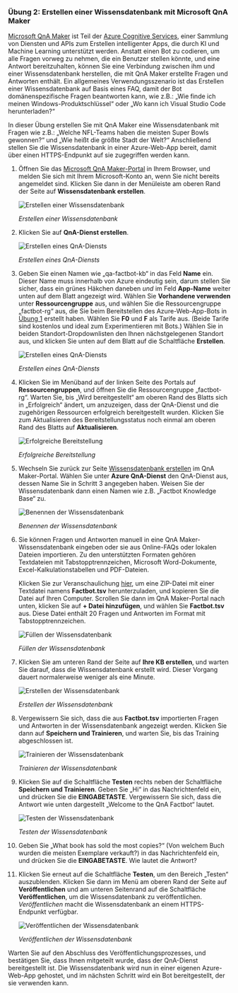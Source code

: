 ### <a name="exercise-2-create-a-knowledge-base-with-microsoft-qna-maker"></a>Übung 2: Erstellen einer Wissensdatenbank mit Microsoft QnA Maker

[Microsoft QnA Maker](https://www.qnamaker.ai/) ist Teil der [Azure Cognitive Services](https://www.microsoft.com/cognitive-services/), einer Sammlung von Diensten und APIs zum Erstellen intelligenter Apps, die durch KI und Machine Learning unterstützt werden. Anstatt einen Bot zu codieren, um alle Fragen vorweg zu nehmen, die ein Benutzer stellen könnte, und eine Antwort bereitzuhalten, können Sie eine Verbindung zwischen ihm und einer Wissensdatenbank herstellen, die mit QnA Maker erstellte Fragen und Antworten enthält. Ein allgemeines Verwendungsszenario ist das Erstellen einer Wissensdatenbank auf Basis eines FAQ, damit der Bot domänenspezifische Fragen beantworten kann, wie z.B.: „Wie finde ich meinen Windows-Produktschlüssel“ oder „Wo kann ich Visual Studio Code herunterladen?“

In dieser Übung erstellen Sie mit QnA Maker eine Wissensdatenbank mit Fragen wie z.B.: „Welche NFL-Teams haben die meisten Super Bowls gewonnen?“ und „Wie heißt die größte Stadt der Welt?“ Anschließend stellen Sie die Wissensdatenbank in einer Azure-Web-App bereit, damit über einen HTTPS-Endpunkt auf sie zugegriffen werden kann.

1. Öffnen Sie das [Microsoft QnA Maker-Portal](https://www.qnamaker.ai/) in Ihrem Browser, und melden Sie sich mit Ihrem Microsoft-Konto an, wenn Sie nicht bereits angemeldet sind. Klicken Sie dann in der Menüleiste am oberen Rand der Seite auf **Wissensdatenbank erstellen**.
 
    ![Erstellen einer Wissensdatenbank](../images/qna-new-kb.png)

    _Erstellen einer Wissensdatenbank_

1. Klicken Sie auf **QnA-Dienst erstellen**.

    ![Erstellen eines QnA-Diensts](../images/create-kb-1.png)

    _Erstellen eines QnA-Diensts_

1. Geben Sie einen Namen wie „qa-factbot-kb“ in das Feld **Name** ein. Dieser Name muss innerhalb von Azure eindeutig sein, darum stellen Sie sicher, dass ein grünes Häkchen daneben *und* im Feld **App-Name** weiter unten auf dem Blatt angezeigt wird. Wählen Sie **Vorhandene verwenden** unter **Ressourcengruppe** aus, und wählen Sie die Ressourcengruppe „factbot-rg“ aus, die Sie beim Bereitstellen des Azure-Web-App-Bots in [Übung 1](#Exercise1) erstellt haben. Wählen Sie **F0** und **F** als Tarife aus. (Beide Tarife sind kostenlos und ideal zum Experimentieren mit Bots.) Wählen Sie in beiden Standort-Dropdownlisten den Ihnen nächstgelegenen Standort aus, und klicken Sie unten auf dem Blatt auf die Schaltfläche **Erstellen**.

    ![Erstellen eines QnA-Diensts](../images/new-qna-maker-service.png)

    _Erstellen eines QnA-Diensts_

1. Klicken Sie im Menüband auf der linken Seite des Portals auf **Ressourcengruppen**, und öffnen Sie die Ressourcengruppe „factbot-rg“. Warten Sie, bis „Wird bereitgestellt“ am oberen Rand des Blatts sich in „Erfolgreich“ ändert, um anzuzeigen, dass der QnA-Dienst und die zugehörigen Ressourcen erfolgreich bereitgestellt wurden. Klicken Sie zum Aktualisieren des Bereitstellungsstatus noch einmal am oberen Rand des Blatts auf **Aktualisieren**.

    ![Erfolgreiche Bereitstellung](../images/resource-group-master-2.png)

    _Erfolgreiche Bereitstellung_

1. Wechseln Sie zurück zur Seite [Wissensdatenbank erstellen](https://www.qnamaker.ai/Create) im QnA Maker-Portal. Wählen Sie unter **Azure QnA-Dienst** den QnA-Dienst aus, dessen Name Sie in Schritt 3 angegeben haben. Weisen Sie der Wissensdatenbank dann einen Namen wie z.B. „Factbot Knowledge Base“ zu.

    ![Benennen der Wissensdatenbank](../images/create-kb-2-3.png)

    _Benennen der Wissensdatenbank_

1. Sie können Fragen und Antworten manuell in eine QnA Maker-Wissensdatenbank eingeben oder sie aus Online-FAQs oder lokalen Dateien importieren. Zu den unterstützten Formaten gehören Textdateien mit Tabstopptrennzeichen, Microsoft Word-Dokumente, Excel-Kalkulationstabellen und PDF-Dateien.

    Klicken Sie zur Veranschaulichung [hier](https://topcs.blob.core.windows.net/public/bots-resources.zip), um eine ZIP-Datei mit einer Textdatei namens **Factbot.tsv** herunterzuladen, und kopieren Sie die Datei auf Ihren Computer. Scrollen Sie dann im QnA Maker-Portal nach unten, klicken Sie auf **+ Datei hinzufügen**, und wählen Sie **Factbot.tsv** aus. Diese Datei enthält 20 Fragen und Antworten im Format mit Tabstopptrennzeichen.

    ![Füllen der Wissensdatenbank](../images/create-kb-4.png)

    _Füllen der Wissensdatenbank_

1. Klicken Sie am unteren Rand der Seite auf **Ihre KB erstellen**, und warten Sie darauf, dass die Wissensdatenbank erstellt wird. Dieser Vorgang dauert normalerweise weniger als eine Minute.

    ![Erstellen der Wissensdatenbank](../images/create-kb-5.png)

    _Erstellen der Wissensdatenbank_

1. Vergewissern Sie sich, dass die aus **Factbot.tsv** importierten Fragen und Antworten in der Wissensdatenbank angezeigt werden. Klicken Sie dann auf **Speichern und Trainieren**, und warten Sie, bis das Training abgeschlossen ist.

    ![Trainieren der Wissensdatenbank](../images/save-and-train.png)

    _Trainieren der Wissensdatenbank_

1. Klicken Sie auf die Schaltfläche **Testen** rechts neben der Schaltfläche **Speichern und Trainieren**. Geben Sie „Hi“ in das Nachrichtenfeld ein, und drücken Sie die **EINGABETASTE**. Vergewissern Sie sich, dass die Antwort wie unten dargestellt „Welcome to the QnA Factbot“ lautet.

    ![Testen der Wissensdatenbank](../images/test-kb.png)

    _Testen der Wissensdatenbank_

1. Geben Sie „What book has sold the most copies?“ (Von welchem Buch wurden die meisten Exemplare verkauft?) in das Nachrichtenfeld ein, und drücken Sie die **EINGABETASTE**. Wie lautet die Antwort?

1. Klicken Sie erneut auf die Schaltfläche **Testen**, um den Bereich „Testen“ auszublenden. Klicken Sie dann im Menü am oberen Rand der Seite auf **Veröffentlichen** und am unteren Seitenrand auf die Schaltfläche **Veröffentlichen**, um die Wissensdatenbank zu veröffentlichen. *Veröffentlichen* macht die Wissensdatenbank an einem HTTPS-Endpunkt verfügbar.

    ![Veröffentlichen der Wissensdatenbank](../images/publish-kb.png)

    _Veröffentlichen der Wissensdatenbank_ 

Warten Sie auf den Abschluss des Veröffentlichungsprozesses, und bestätigen Sie, dass Ihnen mitgeteilt wurde, dass der QnA-Dienst bereitgestellt ist. Die Wissensdatenbank wird nun in einer eigenen Azure-Web-App gehostet, und im nächsten Schritt wird ein Bot bereitgestellt, der sie verwenden kann.